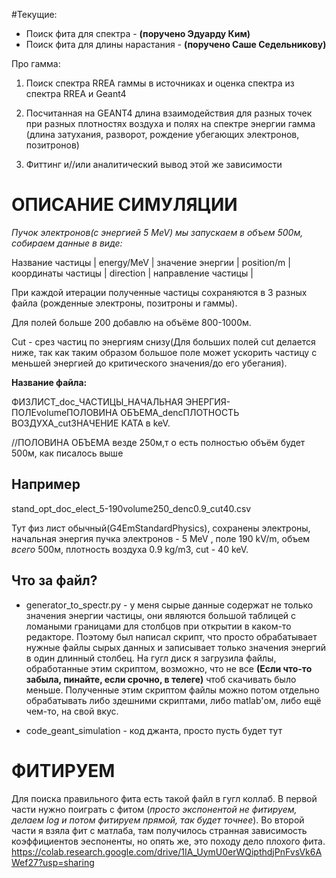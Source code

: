 #Текущие: 

- Поиск фита для спектра -  **(поручено Эдуарду Ким)**
- Поиск фита для длины нарастания - **(поручено Саше Седельникову)** 







Про гамма:

1. Поиск спектра RREA гаммы в источниках и оценка спектра из спектра RREA и Geant4 

2. Посчитанная на GEANT4 длина взаимодействия для разных точек при разных плотностях воздуха и полях на спектре энергии гамма (длина затухания, разворот, рождение убегающих электронов, позитронов) 

3. Фиттинг и//или аналитический вывод этой же зависимости 




# ОПИСАНИЕ СИМУЛЯЦИИ

*Пучок электронов(с энергией 5 MeV) мы запускаем в объем 500м, собираем данные в виде:*

Название частицы | energy/MeV | значение энергии | position/m | координаты частицы | direction | направление частицы |

При каждой итерации полученные частицы сохраняются в 3 разных файла (рожденные электроны, позитроны и гаммы).  

Для полей больше 200 добавлю на объёме 800-1000м.

Cut - срез частиц по энергиям снизу(Для больших полей cut делается ниже, так как таким образом большое поле может ускорить частицу с меньшей энергией до критического значения/до его убегания).

**Название файла:**

ФИЗЛИСТ_doc_ЧАСТИЦЫ_НАЧАЛЬНАЯ ЭНЕРГИЯ-ПОЛЕvolumeПОЛОВИНА ОБЪЕМА_dencПЛОТНОСТЬ ВОЗДУХА_cutЗНАЧЕНИЕ КАТА в keV. 

//ПОЛОВИНА ОБЪЕМА везде 250м,т о есть полностью объём будет 500м, как писалось выше

## **Например**


stand_opt_doc_elect_5-190volume250_denc0.9_cut40.csv 

Тут физ лист обычный(G4EmStandardPhysics), сохранены электроны, начальная энергия пучка электронов - 5 MeV , поле 190 kV/m, объем *всего* 500м, плотность воздуха 0.9 kg/m3, cut - 40 keV.


## Что за файл?

- generator_to_spectr.py - у меня сырые данные содержат не только значения энергии частицы, они являются большой таблицей с ломаными границами для столбцов при открытии в каком-то редакторе.  Поэтому был написал скрипт, что просто обрабатывает нужные файлы сырых данных и записывает только значения энергий в один длинный столбец. На гугл диск я загрузила файлы, обработанные этим скриптом, возможно, что не все **(Если что-то забыла, пинайте,  если срочно, в телеге)** чтоб скачивать было меньше.   Полученные этим скриптом файлы можно потом отдельно обрабатывать либо здешними скриптами, либо matlab'ом, либо ещё чем-то, на свой вкус. 

- code_geant_simulation - код джанта, просто пусть будет тут 


# ФИТИРУЕМ 
Для поиска правильного фита есть такой файл в гугл коллаб. В первой части нужно поиграть с фитом (*просто экспонентой не фитируем, делаем log и потом фитируем прямой, так будет точнее*). Во второй части я взяла фит с матлаба, там получилось странная зависимость коэффициентов эеспоненты, но опять же, это походу дело плохого фита. 
https://colab.research.google.com/drive/1IA_UymU0erWQipthdjPnFvsVk6AWef27?usp=sharing


